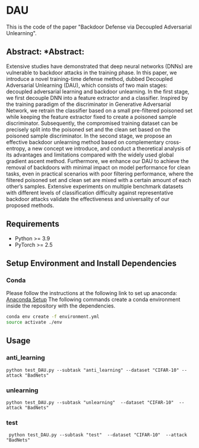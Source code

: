 # DAU
This is the code of the paper "Backdoor Defense via Decoupled Adversarial Unlearning".

## **Abstract:** *Abstract:

Extensive studies have demonstrated that deep neural networks (DNNs) are vulnerable to backdoor attacks in the training phase. In this paper, we introduce a novel training-time defense method, dubbed Decoupled Adversarial Unlearning (DAU), which consists of two
main stages: decoupled adversarial learning and backdoor unlearning. In the first stage, we first decouple DNN into a feature extractor and a classifier. Inspired by the training paradigm of the discriminator in Generative Adversarial Network, we retrain the classifier based on a small pre-filtered poisoned set while keeping the feature extractor fixed to create a poisoned sample discriminator. Subsequently, the compromised training dataset can be precisely split into the poisoned set and the clean set based on the poisoned sample discriminator. In the second stage, we propose an effective backdoor unlearning method based on complementary cross-entropy, a new concept we introduce, and conduct a theoretical analysis of its advantages and limitations compared with the widely used global gradient ascent method. Furthermore, we enhance our DAU to achieve the removal of backdoors with minimal impact on model performance for clean tasks, even in practical scenarios with poor filtering performance, where the filtered poisoned set and clean set are mixed with a certain amount of each other’s samples. Extensive experiments on multiple benchmark datasets with different levels of classification difficulty against representative backdoor attacks validate the effectiveness and universality of our proposed methods.

## Requirements

- Python >= 3.9
- PyTorch >= 2.5

## Setup Environment and Install Dependencies

### Conda 

Please follow the instructions at the following link to set up anaconda: [Anaconda Setup](https://docs.anaconda.com/anaconda/install/index.html)
The following commands create a conda environment inside the repository with the dependencies.

```bash
conda env create -f environment.yml
source activate ./env
```

## Usage

### anti_learning

```
python test_DAU.py --subtask "anti_learning" --dataset "CIFAR-10" --attack "BadNets"

```

### unlearning

```
python test_DAU.py --subtask "unlearning"  --dataset "CIFAR-10"  --attack "BadNets"

```

### test

```
 python test_DAU.py --subtask "test"  --dataset "CIFAR-10"  --attack "BadNets"

```

